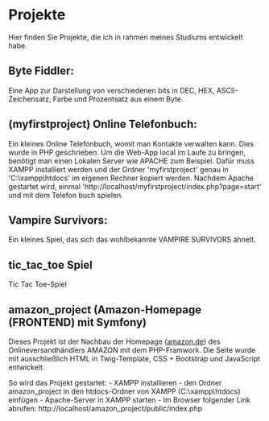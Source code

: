 # Projekte

Hier finden Sie Projekte, die ich in rahmen meines Studiums entwickelt habe.

## Byte Fiddler:
Eine App zur Darstellung von verschiedenen bits in DEC, HEX, ASCII-Zeichensatz, Farbe und Prozentsatz aus einem Byte.

## (myfirstproject) Online Telefonbuch:
Ein kleines Online Telefonbuch, womit man Kontakte verwalten kann. Dies wurde in PHP geschrieben.
Um die Web-App local im Laufe zu bringen, benötigt man einen Lokalen Server wie APACHE zum Beispiel. Dafür muss XAMPP installiert werden und der Ordner 'myfirstproject' genau in 'C:\xampp\htdocs' im eigenen Rechner kopiert werden. Nachdem Apache gestartet wird, einmal 'http://localhost/myfirstproject/index.php?page=start' und mit dem Telefon buch spielen.

## Vampire Survivors:
Ein kleines Spiel, das sich das wohlbekannte VAMPIRE SURVIVORS ähnelt.

## tic_tac_toe Spiel
Tic Tac Toe-Spiel

## amazon_project (Amazon-Homepage (FRONTEND) mit Symfony)
Dieses Projekt ist der Nachbau der Homepage ([amazon.de](https://www.amazon.de/)) des Onlineversandhändlers AMAZON mit dem PHP-Framwork.
Die Seite wurde mit ausschließlich HTML in Twig-Template, CSS + Bootstrap und JavaScript entwickelt.

So wird das Projekt gestartet:
    - XAMPP installieren
    - den Ordner amazon_project in den htdocs-Ordner von XAMPP (C:\xampp\htdocs) einfügen
    - Apache-Server in XAMPP starten
    - Im Browser folgender Link abrufen: http://localhost/amazon_project/public/index.php
